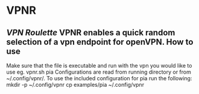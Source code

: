 VPNR
==============
*VPN Roulette*
VPNR enables a quick random selection of a vpn endpoint for openVPN.
How to use
--------------
Make sure that the file is executable and run with the vpn you would like to use eg. 
	vpnr.sh pia
Configurations are read from running directory or from ~/.config/vpnr/.
To use the included configuration for pia run the following:
	mkdir -p ~/.config/vpnr
	cp examples/pia ~/.config/vpnr
